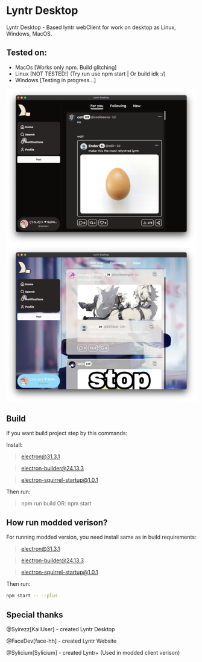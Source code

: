# Lyntr Desktop
Lyntr Desktop - Based lyntr webClient for work on desktop as Linux, Windows, MacOS.

## Tested on:
- MacOs [Works only npm. Build glitching]
- Linux [NOT TESTED!] (Try run use npm start | Or build idk :/)
- Windows [Testing in progress...]

![Vanilla](assets/vanilla.png) 
![Modded](assets/modded.png)


## Build

If you want build project step by this commands:

   Install:
   > electron@31.3.1

   > electron-builder@24.13.3

   > electron-squirrel-startup@1.0.1

   Then run:
   > npm run build 
   OR:
   >npm start

## How run modded verison?
For running modded version, you need install same as in build requirements:
   > electron@31.3.1

   > electron-builder@24.13.3

   > electron-squirrel-startup@1.0.1

Then run: 
```bash
npm start -- --plus
```


## Special thanks
@Syirezz[KailUser] - created Lyntr Desktop

@FaceDev[face-hh] - created Lyntr Website

@Sylicium[Sylicium] - created Lyntr+ (Used in modded client verison)
